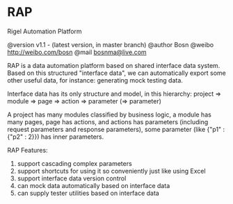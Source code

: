RAP
===

Rigel Automation Platform

@version v1.1 - (latest version, in master branch)
@author  Bosn
@weibo   http://weibo.com/bosn
@mail    bosnma@live.com

RAP is a data automation platform based on shared interface data system. Based on this structured "interface data", we can automatically export some other useful data, for instance: generating mock testing data.

Interface data has its only structure and model, in this hierarchy:
project => module => page => action => parameter (=> parameter)

A project has many modules classified by business logic, a module has many pages, page has actions, and actions has parameters (including request parameters and response parameters), some parameter (like {"p1" : {"p2" : 2}}) has inner parameters.

RAP Features:
1. support cascading complex parameters
2. support shortcuts for using it so conveniently just like using Excel
3. support interface data version control
4. can mock data automatically based on interface data
5. can supply tester utilities based on interface data